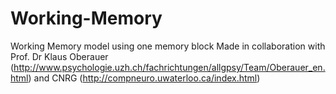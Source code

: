 # Working-Memory
Working Memory model using one memory block
Made in collaboration with Prof. Dr Klaus Oberauer (http://www.psychologie.uzh.ch/fachrichtungen/allgpsy/Team/Oberauer_en.html) and CNRG (http://compneuro.uwaterloo.ca/index.html)
